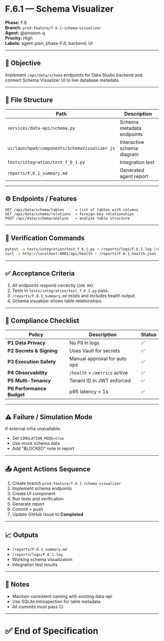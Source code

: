 # F.6.1 — Schema Visualizer

**Phase:** F.6  
**Branch:** `prod-feature/f.6.1-schema-visualizer`  
**Agent:** @amazon-q  
**Priority:** High  
**Labels:** agent-plan, phase-F.6, backend, UI  

---

## 🎯 Objective
Implement `/api/data/schema` endpoints for Data Studio backend and connect Schema Visualizer UI to live database metadata.

---

## 📁 File Structure

| Path | Description |
|------|--------------|
| `services/data-api/schema.py` | Schema metadata endpoints |
| `ui/launchpad/components/SchemaVisualizer.js` | Interactive schema diagram |
| `tests/integration/test_f_6_1.py` | Integration test |
| `reports/F.6.1_summary.md` | Generated agent report |

---

## ⚙️ Endpoints / Features

```
GET /api/data/schema/tables     → list of tables with columns
GET /api/data/schema/relations  → foreign-key relationships
POST /api/data/schema/analyze   → analyze table structure
```

---

## 🧪 Verification Commands
```bash
pytest -q tests/integration/test_f_6_1.py > /reports/logs/F.6.1.log 2>&1 || true
curl -s http://localhost:8001/api/health > /reports/F.6.1_health.json || true
```

---

## ✅ Acceptance Criteria

1. All endpoints respond correctly (`200 OK`).
2. Tests in `tests/integration/test_f_6_1.py` pass.
3. `/reports/F.6.1_summary.md` exists and includes health output.
4. Schema visualizer shows table relationships.

---

## 🧩 Compliance Checklist

| Policy | Description | Status |
|--------|-------------|--------|
| **P1 Data Privacy** | No PII in logs | ✅ |
| **P2 Secrets & Signing** | Uses Vault for secrets | ✅ |
| **P3 Execution Safety** | Manual approval for auto ops | ✅ |
| **P4 Observability** | `/health` + `/metrics` active | ✅ |
| **P5 Multi-Tenancy** | Tenant ID in JWT enforced | ✅ |
| **P6 Performance Budget** | p95 latency < 1s | ✅ |

---

## ⚠️ Failure / Simulation Mode

If external infra unavailable:
* Set `SIMULATION_MODE=true`
* Use mock schema data
* Add "BLOCKED" note in report

---

## 📤 Agent Actions Sequence

1. Create branch `prod-feature/f.6.1-schema-visualizer`
2. Implement schema endpoints
3. Create UI component
4. Run tests and verification
5. Generate report
6. Commit + push
7. Update GitHub Issue to **Completed**

---

## 📈 Outputs

* `/reports/F.6.1_summary.md`
* `/reports/logs/F.6.1.log`
* Working schema visualization
* Integration test results

---

## 🧾 Notes

* Maintain consistent naming with existing data-api
* Use SQLite introspection for table metadata
* All commits must pass CI

---

# ✅ End of Specification